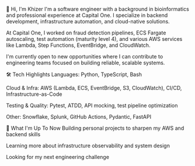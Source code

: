 👋 Hi, I'm Khizer
I'm a software engineer with a background in bioinformatics and professional experience at Capital One. I specialize in backend development, infrastructure automation, and cloud-native solutions.

At Capital One, I worked on fraud detection pipelines, ECS Fargate autoscaling, test automation (maturity level 4), and various AWS services like Lambda, Step Functions, EventBridge, and CloudWatch.

I'm currently open to new opportunities where I can contribute to engineering teams focused on building reliable, scalable systems.

🛠️ Tech Highlights
Languages: Python, TypeScript, Bash

Cloud & Infra: AWS (Lambda, ECS, EventBridge, S3, CloudWatch), CI/CD, Infrastructure-as-Code

Testing & Quality: Pytest, ATDD, API mocking, test pipeline optimization

Other: Snowflake, Splunk, GitHub Actions, Pydantic, FastAPI

🌱 What I'm Up To Now
Building personal projects to sharpen my AWS and backend skills

Learning more about infrastructure observability and system design

Looking for my next engineering challenge
